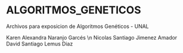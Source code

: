 # ALGORITMOS_GENETICOS
Archivos para exposicion de Algoritmos Genéticos - UNAL

Karen Alexandra Naranjo Garcés \n
Nicolas Santiago Jimenez Amador
David Santiago Lemus Diaz

